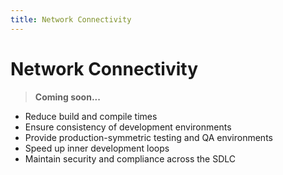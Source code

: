 ```yaml
---
title: Network Connectivity
---
```

# Network Connectivity

> **Coming soon...**

* Reduce build and compile times
* Ensure consistency of development environments
* Provide production-symmetric testing and QA environments
* Speed up inner development loops
* Maintain security and compliance across the SDLC
